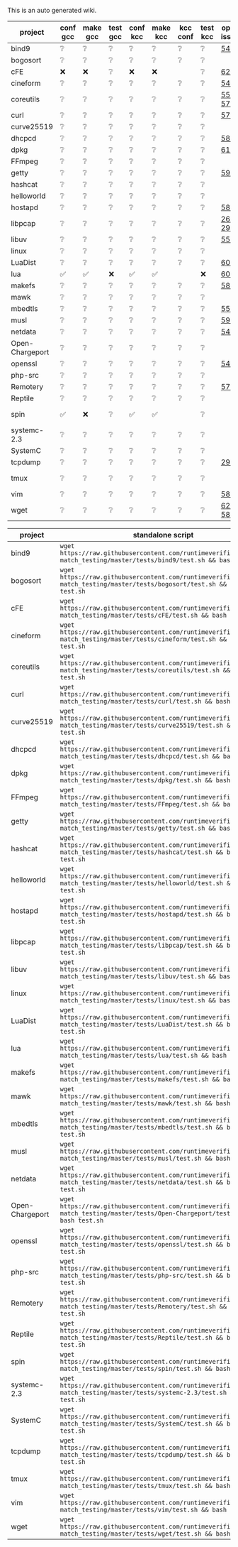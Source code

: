 This is an auto generated wiki.
  
| project | conf gcc | make gcc | test gcc | conf kcc | make kcc | kcc conf | test kcc | open issue | clsd issue | 
| --- | --- | --- | --- | --- | --- | --- | --- | --- | --- |
| bind9 | :grey_question: | :grey_question: | :grey_question: | :grey_question: | :grey_question: | :grey_question: | :grey_question: | [548](https://github.com/runtimeverification/rv-match/issues/548)  |  |
| bogosort | :grey_question: | :grey_question: | :grey_question: | :grey_question: | :grey_question: | :grey_question: | :grey_question: |  | [583](https://github.com/runtimeverification/rv-match/issues/583)  |
| cFE | :x: | :x: | :grey_question: | :x: | :x: |   | :grey_question: | [622](https://github.com/runtimeverification/rv-match/issues/622)  | [125](https://github.com/runtimeverification/rv-match/issues/125)  |
| cineform | :grey_question: | :grey_question: | :grey_question: | :grey_question: | :grey_question: | :grey_question: | :grey_question: | [546](https://github.com/runtimeverification/rv-match/issues/546)  |  |
| coreutils | :grey_question: | :grey_question: | :grey_question: | :grey_question: | :grey_question: | :grey_question: | :grey_question: | [559](https://github.com/runtimeverification/rv-match/issues/559) [570](https://github.com/runtimeverification/rv-match/issues/570)  | [561](https://github.com/runtimeverification/rv-match/issues/561)  |
| curl | :grey_question: | :grey_question: | :grey_question: | :grey_question: | :grey_question: | :grey_question: | :grey_question: | [579](https://github.com/runtimeverification/rv-match/issues/579)  |  |
| curve25519 | :grey_question: | :grey_question: | :grey_question: | :grey_question: | :grey_question: | :grey_question: | :grey_question: |  | [590](https://github.com/runtimeverification/rv-match/issues/590)  |
| dhcpcd | :grey_question: | :grey_question: | :grey_question: | :grey_question: | :grey_question: | :grey_question: | :grey_question: | [589](https://github.com/runtimeverification/rv-match/issues/589)  |  |
| dpkg | :grey_question: | :grey_question: | :grey_question: | :grey_question: | :grey_question: | :grey_question: | :grey_question: | [613](https://github.com/runtimeverification/rv-match/issues/613)  | [594](https://github.com/runtimeverification/rv-match/issues/594)  |
| FFmpeg | :grey_question: | :grey_question: | :grey_question: | :grey_question: | :grey_question: | :grey_question: | :grey_question: |  | [541](https://github.com/runtimeverification/rv-match/issues/541)  |
| getty | :grey_question: | :grey_question: | :grey_question: | :grey_question: | :grey_question: | :grey_question: | :grey_question: | [597](https://github.com/runtimeverification/rv-match/issues/597)  |  |
| hashcat | :grey_question: | :grey_question: | :grey_question: | :grey_question: | :grey_question: | :grey_question: | :grey_question: |  | [564](https://github.com/runtimeverification/rv-match/issues/564)  |
| helloworld | :grey_question: | :grey_question: | :grey_question: | :grey_question: | :grey_question: | :grey_question: | :grey_question: |  |  |
| hostapd | :grey_question: | :grey_question: | :grey_question: | :grey_question: | :grey_question: | :grey_question: | :grey_question: | [587](https://github.com/runtimeverification/rv-match/issues/587)  |  |
| libpcap | :grey_question: | :grey_question: | :grey_question: | :grey_question: | :grey_question: | :grey_question: | :grey_question: | [263](https://github.com/runtimeverification/rv-match/issues/263) [293](https://github.com/runtimeverification/rv-match/issues/293)  |  |
| libuv | :grey_question: | :grey_question: | :grey_question: | :grey_question: | :grey_question: | :grey_question: | :grey_question: | [555](https://github.com/runtimeverification/rv-match/issues/555)  |  |
| linux | :grey_question: | :grey_question: | :grey_question: | :grey_question: | :grey_question: | :grey_question: | :grey_question: |  | [10](https://github.com/runtimeverification/rv-match/issues/10)  |
| LuaDist | :grey_question: | :grey_question: | :grey_question: | :grey_question: | :grey_question: | :grey_question: | :grey_question: | [600](https://github.com/runtimeverification/rv-match/issues/600)  |  |
| lua | :white_check_mark: | :white_check_mark: | :x: | :white_check_mark: | :white_check_mark: |   | :x: | [600](https://github.com/runtimeverification/rv-match/issues/600)  | [601](https://github.com/runtimeverification/rv-match/issues/601)  |
| makefs | :grey_question: | :grey_question: | :grey_question: | :grey_question: | :grey_question: | :grey_question: | :grey_question: | [586](https://github.com/runtimeverification/rv-match/issues/586)  |  |
| mawk | :grey_question: | :grey_question: | :grey_question: | :grey_question: | :grey_question: | :grey_question: | :grey_question: |  | [588](https://github.com/runtimeverification/rv-match/issues/588)  |
| mbedtls | :grey_question: | :grey_question: | :grey_question: | :grey_question: | :grey_question: | :grey_question: | :grey_question: | [558](https://github.com/runtimeverification/rv-match/issues/558)  | [550](https://github.com/runtimeverification/rv-match/issues/550)  |
| musl | :grey_question: | :grey_question: | :grey_question: | :grey_question: | :grey_question: | :grey_question: | :grey_question: | [596](https://github.com/runtimeverification/rv-match/issues/596)  |  |
| netdata | :grey_question: | :grey_question: | :grey_question: | :grey_question: | :grey_question: | :grey_question: | :grey_question: | [544](https://github.com/runtimeverification/rv-match/issues/544)  |  |
| Open-Chargeport | :grey_question: | :grey_question: | :grey_question: | :grey_question: | :grey_question: | :grey_question: | :grey_question: |  |  |
| openssl | :grey_question: | :grey_question: | :grey_question: | :grey_question: | :grey_question: | :grey_question: | :grey_question: | [547](https://github.com/runtimeverification/rv-match/issues/547)  |  |
| php-src | :grey_question: | :grey_question: | :grey_question: | :grey_question: | :grey_question: | :grey_question: | :grey_question: |  |  |
| Remotery | :grey_question: | :grey_question: | :grey_question: | :grey_question: | :grey_question: | :grey_question: | :grey_question: | [571](https://github.com/runtimeverification/rv-match/issues/571)  |  |
| Reptile | :grey_question: | :grey_question: | :grey_question: | :grey_question: | :grey_question: | :grey_question: | :grey_question: |  | [572](https://github.com/runtimeverification/rv-match/issues/572)  |
| spin | :white_check_mark: | :x: | :grey_question: | :white_check_mark: | :white_check_mark: |   | :grey_question: |  | [171](https://github.com/runtimeverification/rv-match/issues/171) [188](https://github.com/runtimeverification/rv-match/pull/188)  |
| systemc-2.3 | :grey_question: | :grey_question: | :grey_question: | :grey_question: | :grey_question: | :grey_question: | :grey_question: |  |  |
| SystemC | :grey_question: | :grey_question: | :grey_question: | :grey_question: | :grey_question: | :grey_question: | :grey_question: |  |  |
| tcpdump | :grey_question: | :grey_question: | :grey_question: | :grey_question: | :grey_question: | :grey_question: | :grey_question: | [293](https://github.com/runtimeverification/rv-match/issues/293)  |  |
| tmux | :grey_question: | :grey_question: | :grey_question: | :grey_question: | :grey_question: | :grey_question: | :grey_question: |  | [574](https://github.com/runtimeverification/rv-match/issues/574) [552](https://github.com/runtimeverification/rv-match/issues/552)  |
| vim | :grey_question: | :grey_question: | :grey_question: | :grey_question: | :grey_question: | :grey_question: | :grey_question: | [585](https://github.com/runtimeverification/rv-match/issues/585)  |  |
| wget | :grey_question: | :grey_question: | :grey_question: | :grey_question: | :grey_question: | :grey_question: | :grey_question: | [626](https://github.com/runtimeverification/rv-match/issues/626) [580](https://github.com/runtimeverification/rv-match/issues/580)  |  |
  
| project | standalone script |  
| --- | --- |  
| bind9 | `wget https://raw.githubusercontent.com/runtimeverification/rv-match_testing/master/tests/bind9/test.sh && bash test.sh` |
| bogosort | `wget https://raw.githubusercontent.com/runtimeverification/rv-match_testing/master/tests/bogosort/test.sh && bash test.sh` |
| cFE | `wget https://raw.githubusercontent.com/runtimeverification/rv-match_testing/master/tests/cFE/test.sh && bash test.sh` |
| cineform | `wget https://raw.githubusercontent.com/runtimeverification/rv-match_testing/master/tests/cineform/test.sh && bash test.sh` |
| coreutils | `wget https://raw.githubusercontent.com/runtimeverification/rv-match_testing/master/tests/coreutils/test.sh && bash test.sh` |
| curl | `wget https://raw.githubusercontent.com/runtimeverification/rv-match_testing/master/tests/curl/test.sh && bash test.sh` |
| curve25519 | `wget https://raw.githubusercontent.com/runtimeverification/rv-match_testing/master/tests/curve25519/test.sh && bash test.sh` |
| dhcpcd | `wget https://raw.githubusercontent.com/runtimeverification/rv-match_testing/master/tests/dhcpcd/test.sh && bash test.sh` |
| dpkg | `wget https://raw.githubusercontent.com/runtimeverification/rv-match_testing/master/tests/dpkg/test.sh && bash test.sh` |
| FFmpeg | `wget https://raw.githubusercontent.com/runtimeverification/rv-match_testing/master/tests/FFmpeg/test.sh && bash test.sh` |
| getty | `wget https://raw.githubusercontent.com/runtimeverification/rv-match_testing/master/tests/getty/test.sh && bash test.sh` |
| hashcat | `wget https://raw.githubusercontent.com/runtimeverification/rv-match_testing/master/tests/hashcat/test.sh && bash test.sh` |
| helloworld | `wget https://raw.githubusercontent.com/runtimeverification/rv-match_testing/master/tests/helloworld/test.sh && bash test.sh` |
| hostapd | `wget https://raw.githubusercontent.com/runtimeverification/rv-match_testing/master/tests/hostapd/test.sh && bash test.sh` |
| libpcap | `wget https://raw.githubusercontent.com/runtimeverification/rv-match_testing/master/tests/libpcap/test.sh && bash test.sh` |
| libuv | `wget https://raw.githubusercontent.com/runtimeverification/rv-match_testing/master/tests/libuv/test.sh && bash test.sh` |
| linux | `wget https://raw.githubusercontent.com/runtimeverification/rv-match_testing/master/tests/linux/test.sh && bash test.sh` |
| LuaDist | `wget https://raw.githubusercontent.com/runtimeverification/rv-match_testing/master/tests/LuaDist/test.sh && bash test.sh` |
| lua | `wget https://raw.githubusercontent.com/runtimeverification/rv-match_testing/master/tests/lua/test.sh && bash test.sh` |
| makefs | `wget https://raw.githubusercontent.com/runtimeverification/rv-match_testing/master/tests/makefs/test.sh && bash test.sh` |
| mawk | `wget https://raw.githubusercontent.com/runtimeverification/rv-match_testing/master/tests/mawk/test.sh && bash test.sh` |
| mbedtls | `wget https://raw.githubusercontent.com/runtimeverification/rv-match_testing/master/tests/mbedtls/test.sh && bash test.sh` |
| musl | `wget https://raw.githubusercontent.com/runtimeverification/rv-match_testing/master/tests/musl/test.sh && bash test.sh` |
| netdata | `wget https://raw.githubusercontent.com/runtimeverification/rv-match_testing/master/tests/netdata/test.sh && bash test.sh` |
| Open-Chargeport | `wget https://raw.githubusercontent.com/runtimeverification/rv-match_testing/master/tests/Open-Chargeport/test.sh && bash test.sh` |
| openssl | `wget https://raw.githubusercontent.com/runtimeverification/rv-match_testing/master/tests/openssl/test.sh && bash test.sh` |
| php-src | `wget https://raw.githubusercontent.com/runtimeverification/rv-match_testing/master/tests/php-src/test.sh && bash test.sh` |
| Remotery | `wget https://raw.githubusercontent.com/runtimeverification/rv-match_testing/master/tests/Remotery/test.sh && bash test.sh` |
| Reptile | `wget https://raw.githubusercontent.com/runtimeverification/rv-match_testing/master/tests/Reptile/test.sh && bash test.sh` |
| spin | `wget https://raw.githubusercontent.com/runtimeverification/rv-match_testing/master/tests/spin/test.sh && bash test.sh` |
| systemc-2.3 | `wget https://raw.githubusercontent.com/runtimeverification/rv-match_testing/master/tests/systemc-2.3/test.sh && bash test.sh` |
| SystemC | `wget https://raw.githubusercontent.com/runtimeverification/rv-match_testing/master/tests/SystemC/test.sh && bash test.sh` |
| tcpdump | `wget https://raw.githubusercontent.com/runtimeverification/rv-match_testing/master/tests/tcpdump/test.sh && bash test.sh` |
| tmux | `wget https://raw.githubusercontent.com/runtimeverification/rv-match_testing/master/tests/tmux/test.sh && bash test.sh` |
| vim | `wget https://raw.githubusercontent.com/runtimeverification/rv-match_testing/master/tests/vim/test.sh && bash test.sh` |
| wget | `wget https://raw.githubusercontent.com/runtimeverification/rv-match_testing/master/tests/wget/test.sh && bash test.sh` |
